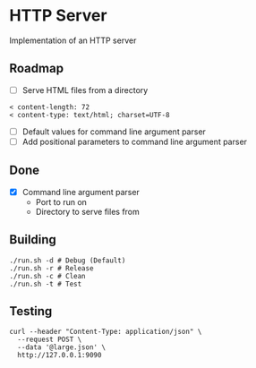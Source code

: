 
# HTTP Server

Implementation of an HTTP server

## Roadmap

- [ ] Serve HTML files from a directory

```
< content-length: 72
< content-type: text/html; charset=UTF-8
```

- [ ] Default values for command line argument parser
- [ ] Add positional parameters to command line argument parser

## Done

- [x] Command line argument parser
  - Port to run on
  - Directory to serve files from

## Building

```shell
./run.sh -d # Debug (Default)
./run.sh -r # Release
./run.sh -c # Clean
./run.sh -t # Test
```

## Testing

```shell
curl --header "Content-Type: application/json" \
  --request POST \
  --data '@large.json' \
  http://127.0.0.1:9090
```